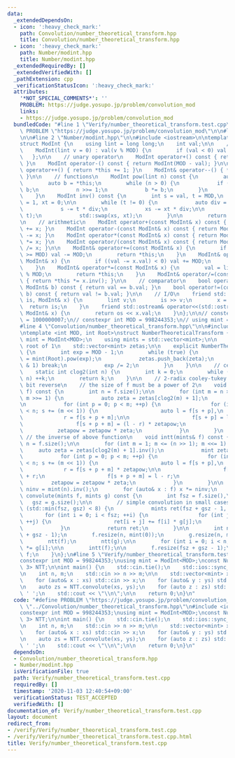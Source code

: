 ```yaml
---
data:
  _extendedDependsOn:
  - icon: ':heavy_check_mark:'
    path: Convolution/number_theoretical_transform.hpp
    title: Convolution/number_theoretical_transform.hpp
  - icon: ':heavy_check_mark:'
    path: Number/modint.hpp
    title: Number/modint.hpp
  _extendedRequiredBy: []
  _extendedVerifiedWith: []
  _pathExtension: cpp
  _verificationStatusIcon: ':heavy_check_mark:'
  attributes:
    '*NOT_SPECIAL_COMMENTS*': ''
    PROBLEM: https://judge.yosupo.jp/problem/convolution_mod
    links:
    - https://judge.yosupo.jp/problem/convolution_mod
  bundledCode: "#line 1 \"Verify/number_theoretical_transform.test.cpp\"\n#define\
    \ PROBLEM \"https://judge.yosupo.jp/problem/convolution_mod\"\n\n#line 2 \"Convolution/number_theoretical_transform.hpp\"\
    \n\n#line 2 \"Number/modint.hpp\"\n\n#include <iostream>\n\ntemplate <int MOD>\n\
    struct ModInt {\n    using lint = long long;\n    int val;\n\n    // constructor\n\
    \    ModInt(lint v = 0) : val(v % MOD) {\n        if (val < 0) val += MOD;\n \
    \   };\n\n    // unary operator\n    ModInt operator+() const { return ModInt(val);\
    \ }\n    ModInt operator-() const { return ModInt(MOD - val); }\n\n    ModInt&\
    \ operator++() { return *this += 1; }\n    ModInt& operator--() { *this -= 1;\
    \ }\n\n    // functions\n    ModInt pow(lint n) const {\n        auto x = ModInt(1);\n\
    \        auto b = *this;\n        while (n > 0) {\n            if (n & 1) x *=\
    \ b;\n            n >>= 1;\n            b *= b;\n        }\n        return x;\n\
    \    }\n    ModInt inv() const {\n        int s = val, t = MOD,\n            xs\
    \ = 1, xt = 0;\n\n        while (t != 0) {\n            auto div = s / t;\n\n\
    \            s -= t * div;\n            xs -= xt * div;\n\n            std::swap(s,\
    \ t);\n            std::swap(xs, xt);\n        }\n\n        return xs;\n    }\n\
    \n    // arithmetic\n    ModInt operator+(const ModInt& x) const { return ModInt(*this)\
    \ += x; }\n    ModInt operator-(const ModInt& x) const { return ModInt(*this)\
    \ -= x; }\n    ModInt operator*(const ModInt& x) const { return ModInt(*this)\
    \ *= x; }\n    ModInt operator/(const ModInt& x) const { return ModInt(*this)\
    \ /= x; }\n\n    ModInt& operator+=(const ModInt& x) {\n        if ((val += x.val)\
    \ >= MOD) val -= MOD;\n        return *this;\n    }\n    ModInt& operator-=(const\
    \ ModInt& x) {\n        if ((val -= x.val) < 0) val += MOD;\n        return *this;\n\
    \    }\n    ModInt& operator*=(const ModInt& x) {\n        val = lint(val) * x.val\
    \ % MOD;\n        return *this;\n    }\n    ModInt& operator/=(const ModInt& x)\
    \ { return *this *= x.inv(); }\n\n    // comparator\n    bool operator==(const\
    \ ModInt& b) const { return val == b.val; }\n    bool operator!=(const ModInt&\
    \ b) const { return val != b.val; }\n\n    // I/O\n    friend std::istream& operator>>(std::istream&\
    \ is, ModInt& x) {\n        lint v;\n        is >> v;\n        x = v;\n      \
    \  return is;\n    }\n    friend std::ostream& operator<<(std::ostream& os, const\
    \ ModInt& x) {\n        return os << x.val;\n    }\n};\n\n// constexpr int MOD\
    \ = 1000000007;\n// constexpr int MOD = 998244353;\n// using mint = ModInt<MOD>;\n\
    #line 4 \"Convolution/number_theoretical_transform.hpp\"\n\n#include <vector>\n\
    \ntemplate <int MOD, int Root>\nstruct NumberTheoreticalTransform {\n    using\
    \ mint = ModInt<MOD>;\n    using mints = std::vector<mint>;\n\n    // the 2^k-th\
    \ root of 1\n    std::vector<mint> zetas;\n\n    explicit NumberTheoreticalTransform()\
    \ {\n        int exp = MOD - 1;\n        while (true) {\n            mint zeta\
    \ = mint(Root).pow(exp);\n            zetas.push_back(zeta);\n            if (exp\
    \ & 1) break;\n            exp /= 2;\n        }\n    }\n\n    // ceil(log_2 n)\n\
    \    static int clog2(int n) {\n        int k = 0;\n        while ((1 << k) <\
    \ n) ++k;\n        return k;\n    }\n\n    // 2-radix cooley-tukey algorithm without\
    \ bit reverse\n    // the size of f must be a power of 2\n    void ntt(mints&\
    \ f) const {\n        int n = f.size();\n\n        for (int m = n >> 1; m >= 1;\
    \ m >>= 1) {\n            auto zeta = zetas[clog2(m) + 1];\n            mint zetapow(1);\n\
    \n            for (int p = 0; p < m; ++p) {\n                for (int s = 0; s\
    \ < n; s += (m << 1)) {\n                    auto l = f[s + p],\n            \
    \             r = f[s + p + m];\n\n                    f[s + p] = l + r;\n   \
    \                 f[s + p + m] = (l - r) * zetapow;\n                }\n     \
    \           zetapow = zetapow * zeta;\n            }\n        }\n    }\n\n   \
    \ // the inverse of above function\n    void intt(mints& f) const {\n        int\
    \ n = f.size();\n\n        for (int m = 1; m <= (n >> 1); m <<= 1) {\n       \
    \     auto zeta = zetas[clog2(m) + 1].inv();\n            mint zetapow(1);\n\n\
    \            for (int p = 0; p < m; ++p) {\n                for (int s = 0; s\
    \ < n; s += (m << 1)) {\n                    auto l = f[s + p],\n            \
    \             r = f[s + p + m] * zetapow;\n\n                    f[s + p] = l\
    \ + r;\n                    f[s + p + m] = l - r;\n                }\n       \
    \         zetapow = zetapow * zeta;\n            }\n        }\n\n        auto\
    \ ninv = mint(n).inv();\n        for (auto& x : f) x *= ninv;\n    }\n\n    mints\
    \ convolute(mints f, mints g) const {\n        int fsz = f.size(),\n         \
    \   gsz = g.size();\n\n        // simple convolution in small cases\n        if\
    \ (std::min(fsz, gsz) < 8) {\n            mints ret(fsz + gsz - 1, 0);\n     \
    \       for (int i = 0; i < fsz; ++i) {\n                for (int j = 0; j < gsz;\
    \ ++j) {\n                    ret[i + j] += f[i] * g[j];\n                }\n\
    \            }\n            return ret;\n        }\n\n        int n = 1 << clog2(fsz\
    \ + gsz - 1);\n        f.resize(n, mint(0));\n        g.resize(n, mint(0));\n\n\
    \        ntt(f);\n        ntt(g);\n\n        for (int i = 0; i < n; ++i) f[i]\
    \ *= g[i];\n\n        intt(f);\n\n        f.resize(fsz + gsz - 1);\n        return\
    \ f;\n    }\n};\n#line 5 \"Verify/number_theoretical_transform.test.cpp\"\n\n\
    constexpr int MOD = 998244353;\nusing mint = ModInt<MOD>;\nconst NumberTheoreticalTransform<MOD,\
    \ 3> NTT;\n\nint main() {\n    std::cin.tie();\n    std::ios::sync_with_stdio(false);\n\
    \n    int n, m;\n    std::cin >> n >> m;\n\n    std::vector<mint> xs(n), ys(m);\n\
    \    for (auto& x : xs) std::cin >> x;\n    for (auto& y : ys) std::cin >> y;\n\
    \n    auto zs = NTT.convolute(xs, ys);\n    for (auto z : zs) std::cout << z <<\
    \ ' ';\n    std::cout << \"\\n\";\n\n    return 0;\n}\n"
  code: "#define PROBLEM \"https://judge.yosupo.jp/problem/convolution_mod\"\n\n#include\
    \ \"../Convolution/number_theoretical_transform.hpp\"\n#include <iostream>\n\n\
    constexpr int MOD = 998244353;\nusing mint = ModInt<MOD>;\nconst NumberTheoreticalTransform<MOD,\
    \ 3> NTT;\n\nint main() {\n    std::cin.tie();\n    std::ios::sync_with_stdio(false);\n\
    \n    int n, m;\n    std::cin >> n >> m;\n\n    std::vector<mint> xs(n), ys(m);\n\
    \    for (auto& x : xs) std::cin >> x;\n    for (auto& y : ys) std::cin >> y;\n\
    \n    auto zs = NTT.convolute(xs, ys);\n    for (auto z : zs) std::cout << z <<\
    \ ' ';\n    std::cout << \"\\n\";\n\n    return 0;\n}\n"
  dependsOn:
  - Convolution/number_theoretical_transform.hpp
  - Number/modint.hpp
  isVerificationFile: true
  path: Verify/number_theoretical_transform.test.cpp
  requiredBy: []
  timestamp: '2020-11-03 12:40:54+09:00'
  verificationStatus: TEST_ACCEPTED
  verifiedWith: []
documentation_of: Verify/number_theoretical_transform.test.cpp
layout: document
redirect_from:
- /verify/Verify/number_theoretical_transform.test.cpp
- /verify/Verify/number_theoretical_transform.test.cpp.html
title: Verify/number_theoretical_transform.test.cpp
---
```

